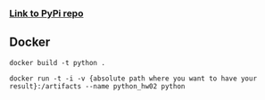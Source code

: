 ### [Link to PyPi repo](https://test.pypi.org/project/astgraphplot/1.2/)

## Docker

`docker build -t python .`

`docker run -t -i -v {absolute path where you want to have your result}:/artifacts --name python_hw02 python`
